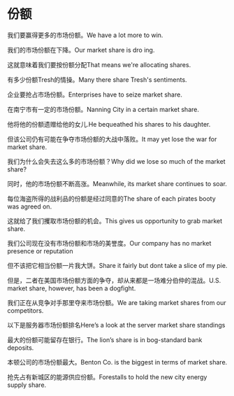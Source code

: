 # 份额

<p><span class="chinese">我们要赢得更多的市场份额。</span><span class="english">We have a lot more to win.</span></p>

<p><span class="chinese">我们的市场份额在下降。</span><span class="english">Our market share is dro ing.</span></p>

<p><span class="chinese">这就意味着我们要按份额分配</span><span class="english">That means we're allocating shares.</span></p>

<p><span class="chinese">有多少份额Tresh的情操。</span><span class="english">Many there share Tresh's sentiments.</span></p>

<p><span class="chinese">企业要抢占市场份额。</span><span class="english">Enterprises have to seize market share.</span></p>

<p><span class="chinese">在南宁市有一定的市场份额。</span><span class="english">Nanning City in a certain market share.</span></p>

<p><span class="chinese">他将他的份额遗赠给他的女儿.</span><span class="english">He bequeathed his shares to his daughter.</span></p>

<p><span class="chinese">但该公司仍有可能在争夺市场份额的大战中落败。</span><span class="english">It may yet lose the war for market share.</span></p>

<p><span class="chinese">我们为什么会失去这么多的市场份额？</span><span class="english">Why did we lose so much of the market share?</span></p>

<p><span class="chinese">同时，他的市场份额不断高涨。</span><span class="english">Meanwhile, its market share continues to soar.</span></p>

<p><span class="chinese">每位海盗所得的战利品的份额是经过同意的</span><span class="english">The share of each pirates booty was agreed on.</span></p>

<p><span class="chinese">这就给了我们攫取市场份额的机会。</span><span class="english">This gives us opportunity to grab market share.</span></p>

<p><span class="chinese">我们公司现在没有市场份额和市场的美誉度。</span><span class="english">Our company has no market presence or reputation</span></p>

<p><span class="chinese">但不该把它相当份额一片我大饼。</span><span class="english">Share it fairly but dont take a slice of my pie.</span></p>

<p><span class="chinese">但是，二者在美国市场份额方面的争夺，却从来都是一场难分伯仲的混战。</span><span class="english">U.S. market share, however, has been a dogfight.</span></p>

<p><span class="chinese">我们正在从竞争对手那里夺来市场份额。</span><span class="english">We are taking market shares from our competitors.</span></p>

<p><span class="chinese">以下是服务器市场份额排名</span><span class="english">Here’s a look at the server market share standings</span></p>

<p><span class="chinese">最大的份额可能留存在银行。</span><span class="english">The lion’s share is in bog-standard bank deposits.</span></p>

<p><span class="chinese">本顿公司的市场份额最大。</span><span class="english">Benton Co. is the biggest in terms of market share.</span></p>

<p><span class="chinese">抢先占有新城区的能源供应份额。</span><span class="english">Forestalls to hold the new city energy supply share.</span></p>

